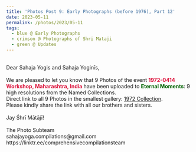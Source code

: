 ```yaml
---
title: 'Photos Post 9: Early Photographs (before 1976), Part 12'
date: 2023-05-11
permalink: /photos/2023/05-11
tags:
  - blue @ Early Photographs
  - crimson @ Photographs of Shri Mataji
  - green @ Updates
---
```


<p>
<br>
Dear Sahaja Yogis and Sahaja Yoginīs,<br>
<br>
We are pleased to let you know that 9 Photos of the event <font color="Crimson"><b>1972-0414 Workshop, Maharashtra, India</b></font> have been uploaded to <font color="DarkGreen"><b>Eternal Moments</b></font>: 9 high resolutions from the Named Collections.<br>
Direct link to all 9 Photos in the smallest gallery: <a href="https://eternalmoments.smugmug.com/Collections/Yogi-Mahajan-Collection/1972/"> 1972 Collection</a>.<br>
Please kindly share the link with all our brothers and sisters.<br>

<br>
Jay Śhrī Mātājī!<br>
<br>
The Photo Subteam<br>
sahajayoga.compilations@gmail.com<br>
https://linktr.ee/comprehensivecompilationsteam<br>
</p>